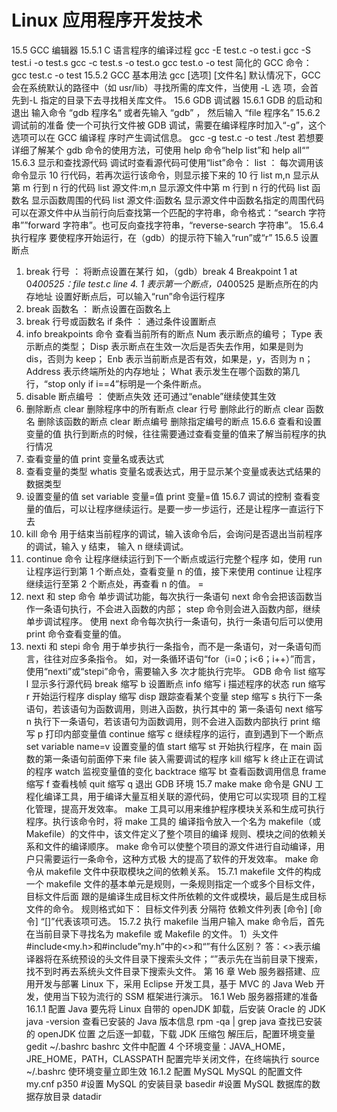 # Linux 应用程序开发技术

15.5 GCC 编辑器
15.5.1 C 语言程序的编译过程
gcc -E test.c -o test.i
gcc -S test.i -o test.s
gcc -c test.s -o test.o
gcc test.o -o test
简化的 GCC 命令：
gcc test.c -o test
15.5.2 GCC 基本用法
gcc [选项] [文件名]
默认情况下，GCC 会在系统默认的路径中（如 usr/lib）寻找所需的库文件，当使用 -L 选
项，会首先到-L 指定的目录下去寻找相关库文件。
15.6 GDB 调试器
15.6.1 GDB 的启动和退出
输入命令 “gdb 程序名“ 或者先输入 “gdb” ， 然后输入 “file 程序名” 15.6.2 调试前的准备
使一个可执行文件被 GDB 调试，需要在编译程序时加入“-g”，这个选项可以在 GCC 编译程
序时产生调试信息。
gcc -g test.c -o test
./test
若想要详细了解某个 gdb 命令的使用方法，可使用 help 命令“help list”和 help all“”
15.6.3 显示和查找源代码
调试时查看源代码可使用“list”命令：
list ： 每次调用该命令显示 10 行代码，若再次运行该命令，则显示接下来的 10 行
list m,n 显示从第 m 行到 n 行的代码
list 源文件:m,n 显示源文件中第 m 行到 n 行的代码
list 函数名 显示函数周围的代码
list 源文件:函数名 显示源文件中函数名指定的周围代码
可以在源文件中从当前行向后查找第一个匹配的字符串，命令格式：“search 字符
串””forward 字符串”。也可反向查找字符串，“reverse-search 字符串”。
15.6.4 执行程序
要使程序开始运行，在（gdb）的提示符下输入“run”或“r” 15.6.5 设置断点
1. break 行号 ： 将断点设置在某行
如，（gdb）break 4
Breakpoint 1 at 0*400525：file test.c line 4. 1 表示第一个断点，0*400525 是断点所在的内存地址
设置好断点后，可以输入“run”命令运行程序
2. break 函数名 ： 断点设置在函数名上
3. break 行号或函数名 if 条件 ： 通过条件设置断点
4. info breakpoints 命令 查看当前所有的断点
Num 表示断点的编号；
Type 表示断点的类型；
Disp 表示断点在生效一次后是否失去作用，如果是则为 dis，否则为 keep；
Enb 表示当前断点是否有效，如果是，y，否则为 n；
Address 表示终端所处的内存地址；
What 表示发生在哪个函数的第几行，“stop only if i==4”标明是一个条件断点。
5. disable 断点编号 ： 使断点失效
还可通过“enable”继续使其生效
6. 删除断点
clear 删除程序中的所有断点
clear 行号 删除此行的断点
clear 函数名 删除该函数的断点
clear 断点编号 删除指定编号的断点
15.6.6 查看和设置变量的值
执行到断点的时候，往往需要通过查看变量的值来了解当前程序的执行情况
1. 查看变量的值
print 变量名或表达式
2. 查看变量的类型
whatis 变量名或表达式，用于显示某个变量或表达式结果的数据类型
3. 设置变量的值
set variable 变量=值
print 变量=值
15.6.7 调试的控制
查看变量的值后，可以让程序继续运行。是要一步一步运行，还是让程序一直运行下去
1. kill 命令
用于结束当前程序的调试，输入该命令后，会询问是否退出当前程序的调试，输入 y 结束，
输入 n 继续调试。
2. continue 命令
让程序继续运行到下一个断点或运行完整个程序
如，使用 run 让程序运行到第 1 个断点处，查看变量 n 的值，接下来使用 continue 让程序
继续运行至第 2 个断点处，再查看 n 的值。
=
3. next 和 step 命令
单步调试功能，每次执行一条语句
next 命令会把该函数当作一条语句执行，不会进入函数的内部；
step 命令则会进入函数内部，继续单步调试程序。
使用 next 命令每次执行一条语句，执行一条语句后可以使用 print 命令查看变量的值。
4. nexti 和 stepi 命令
用于单步执行一条指令，而不是一条语句，对一条语句而言，往往对应多条指令。
如，对一条循环语句“for（i=0；i<6；i++）”而言，使用“nexti”或“stepi”命令，需要输入多
次才能执行完毕。
GDB 命令
list 缩写 l 显示多行源代码
break 缩写 b 设置断点
info 缩写 i 描述程序的状态
run 缩写 r 开始运行程序
display 缩写 disp 跟踪查看某个变量
step 缩写 s 执行下一条语句，若该语句为函数调用，则进入函数，执行其中的
第一条语句
next 缩写 n 执行下一条语句，若该语句为函数调用，则不会进入函数内部执行
print 缩写 p 打印内部变量值
continue 缩写 c 继续程序的运行，直到遇到下一个断点
set variable name=v 设置变量的值
start 缩写 st 开始执行程序，在 main 函数的第一条语句前面停下来
file 装入需要调试的程序
kill 缩写 k 终止正在调试的程序
watch 监视变量值的变化
backtrace 缩写 bt 查看函数调用信息
frame 缩写 f 查看栈帧
quit 缩写 q 退出 GDB 环境
15.7 make
make 命令是 GNU 工程化编译工具，用于编译大量互相关联的源代码，使用它可以实现项
目的工程化管理，提高开发效率。
make 工具可以用来维护程序模块关系和生成可执行程序。执行该命令时，将 make 工具的
编译指令放入一个名为 makefile（或 Makefile）的文件中，该文件定义了整个项目的编译
规则、模块之间的依赖关系和文件的编译顺序。
make 命令可以使整个项目的源文件进行自动编译，用户只需要运行一条命令，这种方式极
大的提高了软件的开发效率。
make 命令从 makefile 文件中获取模块之间的依赖关系。
15.7.1 makefile 文件的构成
一个 makefile 文件的基本单元是规则，一条规则指定一个或多个目标文件，目标文件后面
跟的是编译生成目标文件所依赖的文件或模块，最后是生成目标文件的命令。
规则格式如下：
目标文件列表 分隔符 依赖文件列表
[命令]
[命令] “[]”代表该项可选。
15.7.2 执行 makefile
当用户输入 make 命令后，首先在当前目录下寻找名为 makefile 或 Makefile 的文件。
1）头文件#include<my.h>和#include”my.h”中的<>和“”有什么区别？
答：<>表示编译器将在系统预设的头文件目录下搜索头文件；“”表示先在当前目录下搜索，
找不到时再去系统头文件目录下搜索头文件。 第 16 章 Web 服务器搭建、应用开发与部署
Linux 下，采用 Eclipse 开发工具，基于 MVC 的 Java Web 开发，使用当下较为流行的 SSM
框架进行演示。
16.1 Web 服务器搭建的准备
16.1.1 配置 Java
要先将 Linux 自带的 openJDK 卸载，后安装 Oracle 的 JDK
java -version 查看已安装的 Java 版本信息
rpm -qa | grep java 查找已安装的 openJDK 位置
之后逐一卸载，下载 JDK 压缩包
解压后，配置环境变量 gedit ~/.bashrc
bashrc 文件中配置 4 个环境变量：JAVA_HOME，JRE_HOME，PATH，CLASSPATH
配置完毕关闭文件，在终端执行 source ~/.bashrc 使环境变量立即生效
16.1.2 配置 MySQL
MySQL 的配置文件 my.cnf p350
#设置 MySQL 的安装目录 basedir
#设置 MySQL 数据库的数据存放目录 datadir